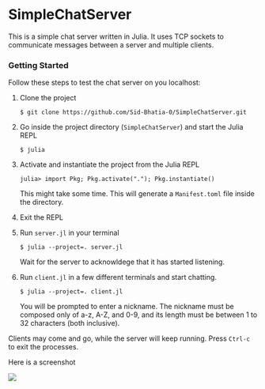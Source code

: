# SimpleChatServer

This is a simple chat server written in Julia. It uses TCP sockets to communicate messages between a server and multiple clients.

### Getting Started

Follow these steps to test the chat server on you localhost:

1. Clone the project

    ```
    $ git clone https://github.com/Sid-Bhatia-0/SimpleChatServer.git
    ```

1. Go inside the project directory (`SimpleChatServer`) and start the Julia REPL

    ```
    $ julia
    ```

1. Activate and instantiate the project from the Julia REPL

    ```
    julia> import Pkg; Pkg.activate("."); Pkg.instantiate()
    ```

    This might take some time. This will generate a `Manifest.toml` file inside the directory.

1. Exit the REPL

1. Run `server.jl` in your terminal
    ```
    $ julia --project=. server.jl
    ```

    Wait for the server to acknowldege that it has started listening.

1. Run `client.jl` in a few different terminals and start chatting.
    ```
    $ julia --project=. client.jl
    ```

    You will be prompted to enter a nickname. The nickname must be composed only of a-z, A-Z, and 0-9, and its length must be between 1 to 32 characters (both inclusive).

Clients may come and go, while the server will keep running. Press `Ctrl-c` to exit the processes.

Here is a screenshot

<img src="https://user-images.githubusercontent.com/32610387/213835719-e1e5ddec-4594-47f5-9a34-901af0a6ddb6.png">
